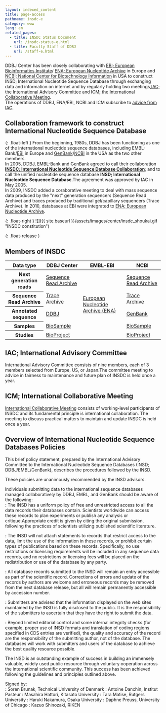 ```yaml
---
layout: indexed_content
title: page-access
pathname: insdc-e
category: www
lang: en
related_pages:
  - title: INSDC Status Document
    url: /insdc-status-e.html
  - title: Faculty Staff of DDBJ
    url: /staff-e.html
---
```


DDBJ Center has been closely collaborating with [EBI; European
Bioinformatics Institute](https://www.ebi.ac.uk/)/ [ENA; European
Nucleotide Archive](https://www.ebi.ac.uk/ena/) in Europe and [NCBI;
National Center for Biotechnology
Information](https://www.ncbi.nlm.nih.gov/) in USA to construct INSD;
International Nucleotide Sequence Database through exchanging data and
information on internet and by regularly holding two meetings,[IAC; the
International Advisory Committee](#iac) and [ICM; the International
Collaborative Meeting](#icm).  
The operations of DDBJ, ENA/EBI, NCBI and ICM subscribe to [advice from
IAC](#policy).

## Collaboration framework to construct International Nucleotide Sequence Database <a name="insd"></a>

{: .float-left }
From the beginning, 1980s, DDBJ has been functioning as one of the international nucleotide sequence databases, including
EMBL-Bank/[EBI](https://www.ebi.ac.uk/) in Europe and
[GenBank](https://www.ncbi.nlm.nih.gov/Genbank/index.html)/[NCBI](https://www.ncbi.nlm.nih.gov/)
in the USA as the two other members.<br>
In 2005, DDBJ, EMBL-Bank and GenBank agreed to call their collaboration 
**[INSDC; International Nucleotide Sequence Database Collaboration](http://www.insdc.org/)**; and to call the unified nucleotide sequence database 
**INSD; International Nucleotide Sequence Database**.The agreement was approved by IAC in May 2005.<br>
In 2009, INSDC added a coraborative meeting to deal with mass sequence data produced by the "next" generation sequencers (Sequence Read Archive) and traces produced by traditional gel/capillary sequencers (Trace Archive).
In 2010, databases at EBI were integrated to [ENA; European Nucleotide Archive](https://www.ebi.ac.uk/ena/).


{: .float-right }
![]({{ site.baseurl }}/assets/images/center/insdc_shoukai.gif "INSDC constitution")

{: .float-release }
## Members of INSDC <a name="member"></a>

<table>
    <thead>
    <tr>
      <th>Data type</th>
      <th>DDBJ Center</th>
      <th>EMBL-EBI</th>
      <th>NCBI</th>
    </tr>
  </thead>
  <tbody>
    <tr>
      <th>Next generation reads</th>
      <td><a href="/dra/index.html">Sequence Read Archive</a></td>
      <td rowspan="5" class="borderbtm"><a href="https://www.ebi.ac.uk/ena">European Nucleotide Archive (ENA)</a></td>
      <td><a href="//trace.ncbi.nlm.nih.gov/Traces/sra/sra.cgi?">Sequence Read Archive</a></td>
    </tr>
    <tr>
      <th>Sequence Read Archive</th>
      <td><a href="/dta/index.html">Trace Archive</a></td>
      <td><a href="https://www.ncbi.nlm.nih.gov/Traces/trace.cgi?">Trace Archive</a></td>
    </tr>
    <tr>
      <th>Annotated sequence</th>
      <td><a href="/ddbj/index.html">DDBJ</a></td>
      <td><a href="https://www.ncbi.nlm.nih.gov/genbank/">GenBank</a></td>
    </tr>
    <tr>
      <th>Samples</th>
      <td><a href="/biosample/index.html">BioSample</a></td>
      <td><a href="https://www.ncbi.nlm.nih.gov/biosample/">BioSample</a></td>
    </tr>
    <tr>
      <th>Studies</th>
      <td><a href="/bioproject/index.html">BioProject</a></td>
      <td><a href="https://www.ncbi.nlm.nih.gov/bioproject/">BioProject</a></td>
    </tr>                    
  </tbody>
</table>

## IAC; International Advisory Committee <a name="iac"></a> 

International Advisory Committee consists of nine members, each of 3
members selected from Europe, US, or Japan.The committee meeting to
advice in fairness to maintenance and future plan of INSDC is held once
a year.

## ICM; International Collaborative Meeting <a name="icm"></a> 

[International Collaborative Meeting](/activities/icm-reports-e.html)
consists of working-level participants of INSDC and its fundamental
principle is international collaboration. The meeting to discuss
practical matters to maintain and update INSDC is held once a year.

## Overview of International Nucleotide Sequence Databases Policies <a name="policy"></a> 

This brief policy statement, prepared by the International Advisory
Committee to the International Nucleotide Sequence Databases (INSD;
DDBJ/EMBL/GenBank), describes the procedures followed by the INSD.

These policies are unanimously recommended by the INSD advisors.

Individuals submitting data to the international sequence databases managed collaboratively by DDBJ, EMBL, and GenBank should be aware of the following:  
: The INSD has a uniform policy of free and unrestricted access to all
the data records their databases contain. Scientists worldwide can
access these records to plan experiments or publish any analysis or
critique.Appropriate credit is given by citing the original
submission, following the practices of scientists utilizing
published scientific literature.

: The INSD will not attach statements to records that restrict access
to the data, limit the use of the information in these records, or
prohibit certain types of publications based on these records.
Specifically, no use restrictions or licensing requirements will be
included in any sequence data records, and no restrictions or
licensing fees will be placed on the redistribution or use of the
database by any party.

: All database records submitted to the INSD will remain an entry
accessible as part of the scientific record. Corrections of errors
and update of the records by authors are welcome and erroneous
records may be removed from the next database release, but all will
remain permanently accessible by accession number.

: Submitters are advised that the information displayed on the web
sites maintained by the INSD is fully disclosed to the public. It is
the responsibility of the submitters to ascertain that they have the
right to submit the data.

: Beyond limited editorial control and some internal integrity checks
(for example, proper use of INSD formats and translation of coding
regions specified in CDS entries are verified), the quality and
accuracy of the record are the responsibility of the submitting
author, not of the database. The databases will work with submitters
and users of the database to achieve the best quality resource
possible.

The INSD is an outstanding example of success in building an immensely
valuable, widely used public resource through voluntary ooperation
across the international scientific community. This success has been
achieved following the guidelines and principles outlined above.

Signed by:  
: Soren Brunak, Technical University of Denmark
: Antoine Danchin, Institut Pasteur
: Masahira Hattori, Kitasato University
: Tara Matise, Rutgers University
: Haruki Nakamura, Osaka University
: Daphne Preuss, University of Chicago
: Kazuo Shinozaki, RIKEN
